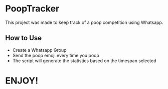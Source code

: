 # PoopTracker

This project was made to keep track of a poop competition using Whatsapp.

## How to Use

- Create a Whatsapp Group
- Send the poop emoji every time you poop
- The script will generate the statistics based on the timespan selected

# ENJOY! 